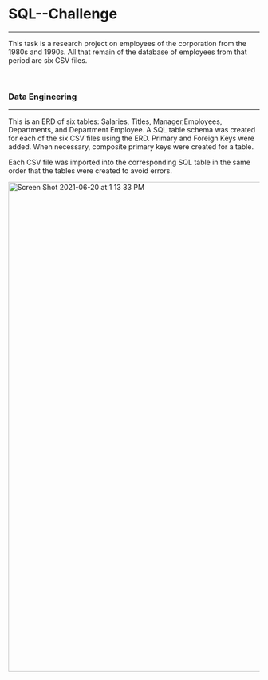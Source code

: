 <h1>SQL--Challenge</h1>
<hr -->

<p align:'Justify'>This task is a research project on employees of the corporation from the 1980s and 1990s. All that remain of the database of employees from that period are six CSV files.</p>
<br>
<h3>Data Engineering</h3>
<hr -->
<p align:'Justify'>This is an ERD of six tables: Salaries, Titles, Manager,Employees, Departments, and Department Employee. A SQL table schema was created for each of the six CSV files using the ERD. Primary and Foreign Keys were added. When necessary, composite primary keys were created for a table.</p>

<p align:'Justify'>Each CSV file was imported into the corresponding SQL table in the same order that the tables were created to avoid errors.</p>

<img width="982" alt="Screen Shot 2021-06-20 at 1 13 33 PM" src="https://user-images.githubusercontent.com/77529968/122684138-520ac000-d1c9-11eb-860f-33475471f527.png">

